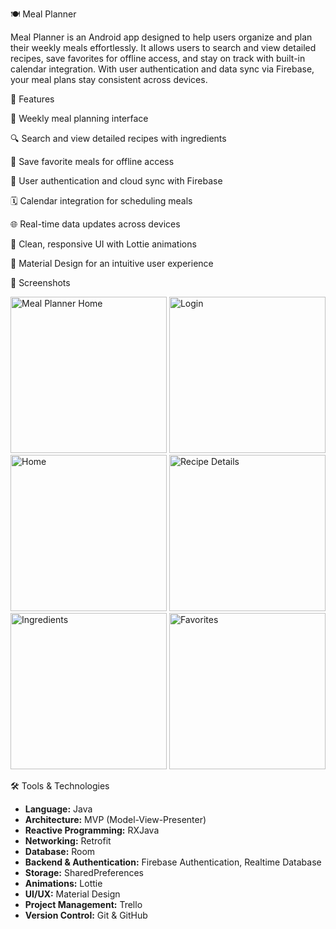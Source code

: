 🍽️ Meal Planner

Meal Planner is an Android app designed to help users organize and plan their weekly meals effortlessly. It allows users to search and view detailed recipes, save favorites for offline access, and stay on track with built-in calendar integration. With user authentication and data sync via Firebase, your meal plans stay consistent across devices.

🚀 Features

📅 Weekly meal planning interface

🔍 Search and view detailed recipes with ingredients

💾 Save favorite meals for offline access

🔐 User authentication and cloud sync with Firebase

🗓️ Calendar integration for scheduling meals

🌐 Real-time data updates across devices

🧭 Clean, responsive UI with Lottie animations

🎨 Material Design for an intuitive user experience

📸 Screenshots


  <img src="https://github.com/user-attachments/assets/cacabe1a-7203-4474-9616-53e9dd67d96c" alt="Meal Planner Home" width="250"/>
  <img src="https://github.com/user-attachments/assets/ed7ef835-352c-488f-8dce-d5d24be77579" alt="Login" width="250"/>
    <img src="https://github.com/user-attachments/assets/9be2d051-d201-4d73-bff9-b753f8bfcd6f" alt="Home" width="250"/>
  <img src="https://github.com/user-attachments/assets/9fab96de-6eb5-4363-b5bd-dd6ee3182652" alt="Recipe Details" width="250"/>
  <img src="https://github.com/user-attachments/assets/9d0d9f54-9153-4147-9d47-0ac8d541842a" alt="Ingredients" width="250"/>
  <img src="https://github.com/user-attachments/assets/4f3addaf-2ad6-4a90-b696-52fcf10341f4" alt="Favorites" width="250"/>




🛠️ Tools & Technologies

- **Language:** Java  
- **Architecture:** MVP (Model-View-Presenter)  
- **Reactive Programming:** RXJava  
- **Networking:** Retrofit  
- **Database:** Room  
- **Backend & Authentication:** Firebase Authentication, Realtime Database  
- **Storage:** SharedPreferences  
- **Animations:** Lottie  
- **UI/UX:** Material Design  
- **Project Management:** Trello  
- **Version Control:** Git & GitHub  
